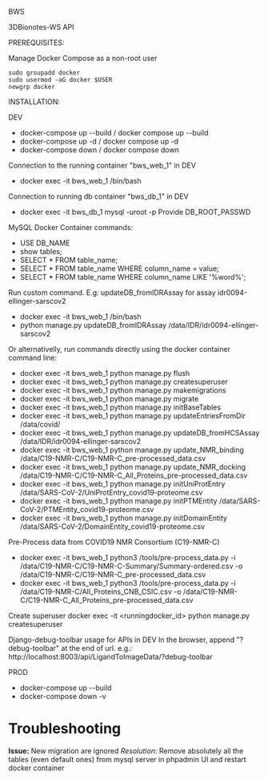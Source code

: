 BWS

3DBionotes-WS API

PREREQUISITES:

Manage Docker Compose as a non-root user
```
sudo groupadd docker
sudo usermod -aG docker $USER
newgrp docker
```

INSTALLATION:

DEV
- docker-compose up --build / docker compose up --build
- docker-compose up -d / docker compose up -d
- docker-compose down / docker compose down

 Connection to the running container "bws_web_1" in DEV
- docker exec -it bws_web_1 /bin/bash

Connection to running db container "bws_db_1" in DEV
- docker exec -it bws_db_1 mysql -uroot -p
  Provide DB_ROOT_PASSWD

MySQL Docker Container commands:
- USE DB_NAME
- show tables;
- SELECT * FROM table_name;
- SELECT * FROM table_name WHERE column_name = value;
- SELECT * FROM table_name WHERE column_name LIKE '%word%';

Run custom command. E.g: updateDB_fromIDRAssay for assay idr0094-ellinger-sarscov2
- docker exec -it bws_web_1 /bin/bash
- python manage.py updateDB_fromIDRAssay /data/IDR/idr0094-ellinger-sarscov2

Or alternativelly, run commands directly using the docker container command line:
- docker exec -it bws_web_1 python manage.py flush
- docker exec -it bws_web_1 python manage.py createsuperuser
- docker exec -it bws_web_1 python manage.py makemigrations
- docker exec -it bws_web_1 python manage.py migrate
- docker exec -it bws_web_1 python manage.py initBaseTables
- docker exec -it bws_web_1 python manage.py updateEntriesFromDir /data/covid/
- docker exec -it bws_web_1 python manage.py updateDB_fromHCSAssay /data/IDR/idr0094-ellinger-sarscov2
- docker exec -it bws_web_1 python manage.py update_NMR_binding /data/C19-NMR-C/C19-NMR-C_pre-processed_data.csv
- docker exec -it bws_web_1 python manage.py update_NMR_docking /data/C19-NMR-C/C19-NMR-C_All_Proteins_pre-processed_data.csv
- docker exec -it bws_web_1 python manage.py initUniProtEntry /data/SARS-CoV-2/UniProtEntry_covid19-proteome.csv
- docker exec -it bws_web_1 python manage.py initPTMEntity /data/SARS-CoV-2/PTMEntity_covid19-proteome.csv
- docker exec -it bws_web_1 python manage.py initDomainEntity /data/SARS-CoV-2/DomainEntity_covid19-proteome.csv


Pre-Process data from COVID19 NMR Consortium (C19-NMR-C)
- docker exec -it bws_web_1 python3 /tools/pre-process_data.py -i /data/C19-NMR-C/C19-NMR-C-Summary/Summary-ordered.csv -o /data/C19-NMR-C/C19-NMR-C_pre-processed_data.csv
- docker exec -it bws_web_1 python3 /tools/pre-process_data.py -i /data/C19-NMR-C/All_Proteins_CNB_CSIC.csv -o /data/C19-NMR-C/C19-NMR-C_All_Proteins_pre-processed_data.csv 


Create superuser
docker exec -it <runningdocker_id> python manage.py createsuperuser

Django-debug-toolbar usage for APIs in DEV
In the browser, append "?debug-toolbar" at the end of url.
 e.g.: http://localhost:8003/api/LigandToImageData/?debug-toolbar

PROD
- docker-compose up --build
- docker-compose down -v

# Troubleshooting
 
**Issue:** New migration are ignored
*Resolution*: Remove absolutely all the tables (even default ones) from mysql server in phpadmin UI and restart docker container